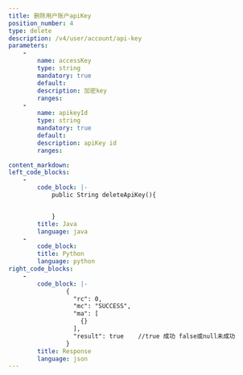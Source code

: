 ```yaml
---
title: 删除用户账户apiKey
position_number: 4
type: delete
description: /v4/user/account/api-key
parameters:
    -
        name: accessKey
        type: string
        mandatory: true
        default:
        description: 加密key
        ranges:
    -
        name: apikeyId
        type: string
        mandatory: true
        default:
        description: apiKey id
        ranges:

content_markdown:
left_code_blocks:
    -
        code_block: |-
            public String deleteApiKey(){


            }
        title: Java
        language: java
    -
        code_block:
        title: Python
        language: python
right_code_blocks:
    -
        code_block: |-
                {
                  "rc": 0,
                  "mc": "SUCCESS",
                  "ma": [
                    {}
                  ],
                  "result": true    //true 成功 false或null未成功
                }
        title: Response
        language: json
---
```

